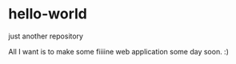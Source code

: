 # hello-world
just another repository

All I want is to make some fiiiine 
web application some day soon.
:)
